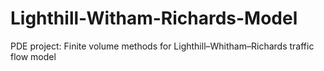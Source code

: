 # Lighthill-Witham-Richards-Model
PDE project: Finite volume methods for Lighthill–Whitham–Richards traffic flow model
